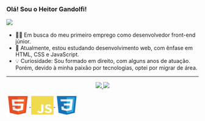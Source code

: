 ### Olá! Sou o Heitor Gandolfi!

<a href="https://www.linkedin.com/in/heitorgandolfi/" target="_blank"><img src="https://img.shields.io/badge/LinkedIn-0077B5?style=for-the-badge&logo=linkedin&logoColor=white" target="_blank"></a>

- 🙋‍♂️ Em busca do meu primeiro emprego como desenvolvedor front-end júnior.
- 🌱 Atualmente, estou estudando desenvolvimento web, com ênfase em HTML, CSS e JavaScript.
- 💡 Curiosidade: Sou formado em direito, com alguns anos de atuação. Porém, devido à minha paixão por tecnologias, optei por migrar de área.

<hr>

<div align="center">
  <a href="https://github.com/heitorgandolfi">
  <img height="150em" src="https://github-readme-stats.vercel.app/api?username=heitorgandolfi&show_icons=true&theme=dark&include_all_commits=true&count_private=true"/>
  <img height="150em" src="https://github-readme-stats.vercel.app/api/top-langs/?username=heitorgandolfi&layout=compact&langs_count=7&theme=dark"/>
</div>

<div style="display: inline_block"><br>
  <img align="center" alt="Heitor-HTML" height="50" width="60" src="https://raw.githubusercontent.com/devicons/devicon/master/icons/html5/html5-original.svg">
  <img align="center" alt="Heitor-Js" height="50" width="60" src="https://raw.githubusercontent.com/devicons/devicon/master/icons/javascript/javascript-plain.svg">
  <img align="center" alt="Heitor-CSS" height="50" width="60" src="https://raw.githubusercontent.com/devicons/devicon/master/icons/css3/css3-original.svg">
</div>
